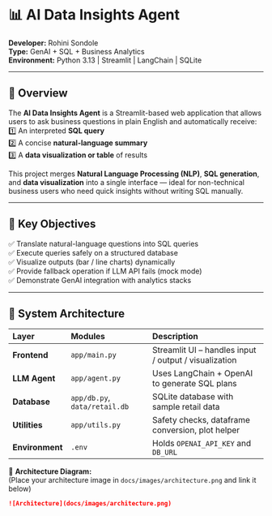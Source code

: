 # 📊 AI Data Insights Agent  

**Developer:** Rohini Sondole  
**Type:** GenAI + SQL + Business Analytics  
**Environment:** Python 3.13 | Streamlit | LangChain | SQLite  

---

## 🧠 Overview  

The **AI Data Insights Agent** is a Streamlit-based web application that allows users to ask business questions in plain English and automatically receive:  
1️⃣ An interpreted **SQL query**  
2️⃣ A concise **natural-language summary**  
3️⃣ A **data visualization or table** of results  

This project merges **Natural Language Processing (NLP)**, **SQL generation**, and **data visualization** into a single interface — ideal for non-technical business users who need quick insights without writing SQL manually.  

---

## 🎯 Key Objectives  

✅ Translate natural-language questions into SQL queries  
✅ Execute queries safely on a structured database  
✅ Visualize outputs (bar / line charts) dynamically  
✅ Provide fallback operation if LLM API fails (mock mode)  
✅ Demonstrate GenAI integration with analytics stacks  

---

## 🧩 System Architecture  

| Layer | Modules | Description |
|:------|:---------|:------------|
| **Frontend** | `app/main.py` | Streamlit UI – handles input / output / visualization |
| **LLM Agent** | `app/agent.py` | Uses LangChain + OpenAI to generate SQL plans |
| **Database** | `app/db.py`, `data/retail.db` | SQLite database with sample retail data |
| **Utilities** | `app/utils.py` | Safety checks, dataframe conversion, plot helper |
| **Environment** | `.env` | Holds `OPENAI_API_KEY` and `DB_URL` |

📌 **Architecture Diagram:**  
(Place your architecture image in `docs/images/architecture.png` and link it below)

```markdown
![Architecture](docs/images/architecture.png)

